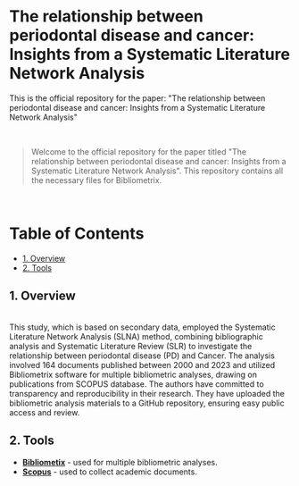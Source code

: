 # The relationship between periodontal disease and cancer: Insights from a Systematic Literature Network Analysis

This is the official repository for the paper: "The relationship between periodontal disease and cancer: Insights from a Systematic Literature Network Analysis"

 
 <br> 
 
 
>Welcome to the official repository for the paper titled "The relationship between periodontal disease and cancer: Insights from a Systematic Literature Network Analysis". This repository contains all the necessary files for Bibliometrix.  

 
 <br> 
 
<h1>Table of Contents</h1>
 
<!-- TOC -->
- [1. Overview](#1-overview)
- [2. Tools](#2-project-files) 
   
<!-- /TOC -->
 
## 1. Overview 
 <br> 
This study, which is based on secondary data, employed the Systematic Literature Network Analysis (SLNA) method, combining bibliographic analysis and Systematic Literature Review (SLR) to investigate the relationship between periodontal disease (PD) and Cancer. The analysis involved 164 documents published between 2000 and 2023 and utilized Bibliometrix software for multiple bibliometric analyses, drawing on publications from SCOPUS database. The authors have committed to transparency and reproducibility in their research. They have uploaded the bibliometric analysis materials to a GitHub repository, ensuring easy public access and review.  

<br>  

## 2. Tools 

* [**Bibliometix**](https://www.bibliometrix.org/home/) - used for multiple bibliometric analyses.
* [**Scopus**](https://www.scopus.com/) - used to collect academic documents. 
